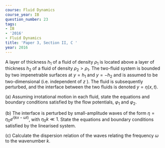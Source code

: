 ```yaml
---
course: Fluid Dynamics
course_year: IB
question_number: 23
tags:
- IB
- '2016'
- Fluid Dynamics
title: 'Paper 3, Section II, C '
year: 2016
---
```




A layer of thickness $h_{1}$ of a fluid of density $\rho_{1}$ is located above a layer of thickness $h_{2}$ of a fluid of density $\rho_{2}>\rho_{1}$. The two-fluid system is bounded by two impenetrable surfaces at $y=h_{1}$ and $y=-h_{2}$ and is assumed to be two-dimensional (i.e. independent of $z$ ). The fluid is subsequently perturbed, and the interface between the two fluids is denoted $y=\eta(x, t)$.

(a) Assuming irrotational motion in each fluid, state the equations and boundary conditions satisfied by the flow potentials, $\varphi_{1}$ and $\varphi_{2}$.

(b) The interface is perturbed by small-amplitude waves of the form $\eta=\eta_{0} e^{i(k x-\omega t)}$, with $\eta_{0} k \ll 1$. State the equations and boundary conditions satisfied by the linearised system.

(c) Calculate the dispersion relation of the waves relating the frequency $\omega$ to the wavenumber $k$.